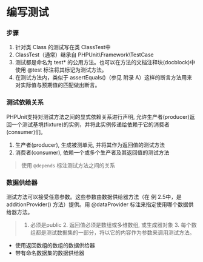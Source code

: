 # 编写测试

### 步骤

1. 针对类 Class 的测试写在类 ClassTest中
2. ClassTest（通常）继承自 PHPUnit\Framework\TestCase
3. 测试都是命名为 test* 的公用方法。也可以在方法的文档注释块(docblock)中使用 @test 标注将其标记为测试方法。
4. 在测试方法内，类似于 assertEquals()（参见 附录 A）这样的断言方法用来对实际值与预期值的匹配做出断言。

### 测试依赖关系
PHPUnit支持对测试方法之间的显式依赖关系进行声明, 允许生产者(producer)返回一个测试基境(fixture)的实例，并将此实例传递给依赖于它的消费者(consumer)们。

1. 生产者(producer), 生成被测单元, 并将其作为返回值的测试方法
2. 消费者(consumer), 依赖一个或多个生产者及其返回值的测试方法
> 使用 `@depends` 标注测试方法之间的关系


### 数据供给器
测试方法可以接受任意参数。这些参数由数据供给器方法（在 例 2.5中，是 additionProvider() 方法）提供。用 @dataProvider 标注来指定使用哪个数据供给器方法。
>   1. 必须是public
    2. 返回值必须是数组或多维数组, 或生成器对象
    3. 每个数组都是测试数据集的一部分，将以它的内容作为参数来调用测试方法。

- 使用返回数组的数组的数据供给器
- 带有命名数据集的数据供给器

